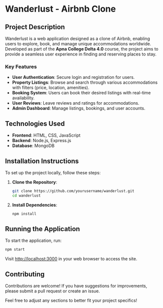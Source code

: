 # Wanderlust - Airbnb Clone

## Project Description
Wanderlust is a web application designed as a clone of Airbnb, enabling users to explore, book, and manage unique accommodations worldwide. Developed as part of the **Apna College Delta 4.0** course, the project aims to provide a seamless user experience in finding and reserving places to stay.

### Key Features
- **User Authentication**: Secure login and registration for users.
- **Property Listings**: Browse and search through various accommodations with filters (price, location, amenities).
- **Booking System**: Users can book their desired listings with real-time availability.
- **User Reviews**: Leave reviews and ratings for accommodations.
- **Admin Dashboard**: Manage listings, bookings, and user accounts.

## Technologies Used
- **Frontend**: HTML, CSS, JavaScript
- **Backend**: Node.js, Express.js
- **Database**: MongoDB

## Installation Instructions
To set up the project locally, follow these steps:

1. **Clone the Repository**:
    ```bash
    git clone https://github.com/yourusername/wanderlust.git
    cd wanderlust
    ```

2. **Install Dependencies**:
    ```bash
    npm install
    ```

## Running the Application
To start the application, run:
```bash
npm start
```
Visit [http://localhost:3000](http://localhost:3000) in your web browser to access the site.

## Contributing
Contributions are welcome! If you have suggestions for improvements, please submit a pull request or create an issue.

Feel free to adjust any sections to better fit your project specifics!

